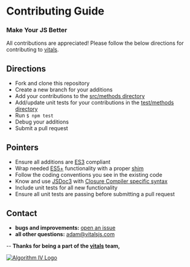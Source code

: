 # Contributing Guide
### Make Your JS Better
All contributions are appreciated! Please follow the below directions for contributing to [vitals](http://vitalsjs.com).


## Directions
- Fork and clone this repository
- Create a new branch for your additions
- Add your contributions to the [src/methods directory](https://github.com/imaginate/vitals/tree/master/src/methods)
- Add/update unit tests for your contributions in the [test/methods directory](https://github.com/imaginate/vitals/tree/master/test/methods)
- Run ```$ npm test ```
- Debug your additions
- Submit a pull request


## Pointers
- Ensure all additions are [ES3](http://www.ecma-international.org/publications/files/ECMA-ST-ARCH/ECMA-262,%203rd%20edition,%20December%201999.pdf) compliant
- Wrap needed [ES5+](https://developer.mozilla.org/en-US/docs/Web/JavaScript/Language_Resources) functionality with a proper [shim](https://en.wikipedia.org/wiki/Shim_(computing))
- Follow the coding conventions you see in the existing code
- Know and use [JSDoc3](http://usejsdoc.org/) with [Closure Compiler specific syntax](https://developers.google.com/closure/compiler/docs/js-for-compiler)
- Include unit tests for all new functionality
- Ensure all unit tests are passing before submitting a pull request


## Contact
- **bugs and improvements:** [open an issue](https://github.com/imaginate/vitals/issues)
- **all other questions:** adam@vitalsjs.com


--
**Thanks for being a part of the [vitals](http://vitalsjs.com) team,**

<a href="http://vitalsjs.com"><img src="http://www.algorithmiv.com/images/aIV-logo.png" alt="Algorithm IV Logo" /></a>
